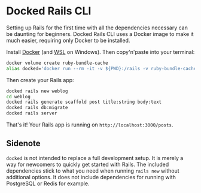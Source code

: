 # Docked Rails CLI

Setting up Rails for the first time with all the dependencies necessary can be daunting for beginners. Docked Rails CLI uses a Docker image to make it much easier, requiring only Docker to be installed.

Install [Docker](https://www.docker.com/products/docker-desktop/) (and [WSL](https://learn.microsoft.com/en-us/windows/wsl/install) on Windows). Then copy'n'paste into your terminal:

```bash
docker volume create ruby-bundle-cache
alias docked='docker run --rm -it -v ${PWD}:/rails -v ruby-bundle-cache:/bundle -p 3000:3000 ghcr.io/bestony/runs'
```

Then create your Rails app:

```bash
docked rails new weblog
cd weblog
docked rails generate scaffold post title:string body:text
docked rails db:migrate
docked rails server
```

That's it! Your Rails app is running on `http://localhost:3000/posts`.

## Sidenote

`docked` is not intended to replace a full development setup. It is merely a way for newcomers to quickly get started with Rails. The included dependencies stick to what you need when running `rails new` without additional options. It does not include dependencies for running with PostgreSQL or Redis for example.
